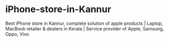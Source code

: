 # iPhone-store-in-Kannur
Best iPhone store in Kannur, complete solution of apple products | Laptop, MacBook retailer &amp; dealers in Kerala | Service provider of Apple, Samsung, Oppo, Vivo  
